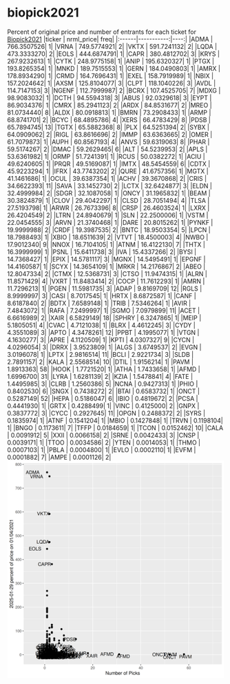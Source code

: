 # biopick2021
Percent of original price and number of entrants for each ticket for [Biopick2021](https://twitter.com/hashtag/Biopick2021)
|ticker |  nrml_price| freq|
|:------|-----------:|----:|
|ADMA   | 766.3507526|    1|
|VRNA   | 749.5774921|    2|
|VKTX   | 591.7241132|    2|
|LQDA   | 473.3333270|    2|
|EOLS   | 444.6874791|    1|
|CAPR   | 380.4812702|    3|
|KRYS   | 267.9232613|    1|
|CYTK   | 248.9775158|    1|
|ANIP   | 195.6320327|    1|
|PTGX   | 193.8265354|    1|
|MNKD   | 189.7515553|    1|
|GERN   | 184.0490803|    1|
|AMRX   | 178.8934290|    1|
|CRMD   | 164.7696431|    1|
|EXEL   | 158.7919989|    1|
|NBIX   | 157.2024642|    1|
|AXSM   | 125.8104077|    3|
|CLPT   | 118.1040226|    3|
|AVDL   | 114.7147153|    3|
|NGENF  | 112.7999987|    2|
|BCRX   | 107.4525705|    7|
|MDXG   |  98.9083032|    1|
|DCTH   |  94.5594318|    3|
|ABUS   |  92.0329618|    3|
|EYPT   |  86.9034376|    1|
|CMRX   |  85.2941123|    2|
|ARDX   |  84.8531677|    2|
|MREO   |  81.0734440|    8|
|ALDX   |  80.0918813|    1|
|BMRN   |  73.2908433|    1|
|ARMP   |  68.8741701|    2|
|BCYC   |  68.4895786|    4|
|XERS   |  66.4783429|    8|
|PDSB   |  65.7894745|   13|
|TGTX   |  65.5882368|    8|
|PLX    |  64.5251394|    2|
|SYBX   |  64.0909062|    2|
|RIGL   |  63.8616696|    2|
|IMMP   |  63.6363665|    2|
|OMER   |  61.7079873|    1|
|AUPH   |  60.8567193|    4|
|ANVS   |  59.6319063|    8|
|PHAR   |  59.5174267|    2|
|DMAC   |  59.2629465|    6|
|ALT    |  54.5239953|    2|
|APLS   |  53.6361982|    1|
|ORMP   |  51.7241391|    1|
|RCUS   |  50.0382272|    1|
|ACIU   |  49.6240605|    1|
|PRQR   |  49.5169087|    1|
|IMTX   |  48.5454559|    6|
|CDTX   |  45.9223294|    1|
|IFRX   |  43.7743202|    2|
|QURE   |  41.6757356|    1|
|MGTX   |  41.1461686|    1|
|OCUL   |  39.6387354|    1|
|ACHV   |  39.3670868|    2|
|CRIS   |  34.6622393|   11|
|SAVA   |  33.1452730|    2|
|LCTX   |  32.6424877|    3|
|ELDN   |  32.4999984|    2|
|SDGR   |  32.1087058|    1|
|ONCY   |  31.1965832|    1|
|BEAM   |  30.3824879|    1|
|CLOV   |  29.4042297|    1|
|CLSD   |  28.7051494|    4|
|TLSA   |  27.5193798|    1|
|ARWR   |  26.7673396|    8|
|CRSP   |  26.4603524|    1|
|LXRX   |  26.4204549|    2|
|LTRN   |  24.8940679|    1|
|SLN    |  22.2500006|    1|
|VSTM   |  22.0454555|    3|
|ARVN   |  21.3740468|    1|
|DARE   |  20.8015262|    1|
|PYNKF  |  19.9999988|    2|
|CRDF   |  19.3987535|    2|
|BNTC   |  18.9503354|    5|
|LPCN   |  18.7988493|    1|
|XBIO   |  18.6511639|    2|
|VTVT   |  18.4500003|    4|
|NWBO   |  17.9012340|    9|
|NNOX   |  16.7104105|    1|
|ATNM   |  16.4122130|    7|
|THTX   |  16.3999999|    1|
|PSNL   |  15.6411738|    3|
|IVA    |  15.4337266|    2|
|BYSI   |  14.7368427|    1|
|EPIX   |  14.5781117|    3|
|MGNX   |  14.5495491|    1|
|EPGNF  |  14.4160587|    1|
|SCYX   |  14.3654109|    1|
|MRKR   |  14.2176867|    2|
|ABEO   |  12.8047334|    2|
|CTMX   |  12.5368731|    3|
|CTSO   |  11.9474315|    1|
|ALRN   |  11.8571429|    4|
|VXRT   |  11.8483414|    2|
|COCP   |  11.7612293|    1|
|AMRN   |  11.7296213|    1|
|PGEN   |  11.5981735|    3|
|ADAP   |   9.8169709|   12|
|RGLS   |   8.9999997|    3|
|CASI   |   8.7017545|    1|
|HRTX   |   8.6872587|    1|
|CANF   |   8.6187840|    2|
|BDTX   |   7.6589148|    1|
|TRIB   |   7.5346264|    1|
|AVIR   |   7.4843072|    1|
|RAFA   |   7.2499997|    1|
|SGMO   |   7.0979899|   11|
|ACET   |   6.6616989|    2|
|XAIR   |   6.5829149|   18|
|SPHRY  |   6.3247865|    1|
|MEIP   |   5.1805051|    4|
|CVAC   |   4.7121038|    1|
|BLRX   |   4.4612245|    3|
|CYDY   |   4.3551089|    3|
|APTO   |   4.3478261|   12|
|PPBT   |   4.1995077|    1|
|VTGN   |   4.1630277|    3|
|APRE   |   4.1120509|    1|
|KPTI   |   4.0307327|    9|
|CYCN   |   4.0296054|    3|
|DRRX   |   3.9523809|    1|
|ALGS   |   3.6749537|    2|
|EVGN   |   3.0196078|    1|
|LPTX   |   2.9816514|   11|
|BCLI   |   2.9221734|    3|
|SLDB   |   2.7891157|    2|
|KALA   |   2.5568514|   10|
|DTIL   |   1.9156214|    1|
|PAVM   |   1.8913363|   58|
|HOOK   |   1.7721520|    1|
|ATHA   |   1.7433658|    1|
|AFMD   |   1.6996700|   31|
|LYRA   |   1.6281139|    2|
|KZIA   |   1.5478841|    4|
|FATE   |   1.4495985|    3|
|CLRB   |   1.2560386|    5|
|NCNA   |   0.9427313|    1|
|PHIO   |   0.8402530|    6|
|SNGX   |   0.7438272|    2|
|BTAI   |   0.6583732|    1|
|ONCT   |   0.5287149|   52|
|HEPA   |   0.5186047|    6|
|IBIO   |   0.4819672|    2|
|PCSA   |   0.4441930|    1|
|GRTX   |   0.4288499|    1|
|VINC   |   0.4125000|    2|
|GNPX   |   0.3837772|    3|
|CYCC   |   0.2927645|   11|
|OPGN   |   0.2488372|    2|
|SYRS   |   0.1835974|    1|
|ATNF   |   0.1541204|    1|
|MBIO   |   0.1427848|    1|
|TRVN   |   0.1198104|    1|
|BNGO   |   0.1173611|    7|
|TFFP   |   0.0184659|    1|
|TCON   |   0.0152462|   10|
|CALA   |   0.0091912|    5|
|XXII   |   0.0066158|    2|
|SRNE   |   0.0042433|    3|
|CNSP   |   0.0039171|    1|
|TTOO   |   0.0034586|    2|
|YTEN   |   0.0014053|    1|
|THMO   |   0.0007103|    1|
|PBLA   |   0.0004800|    1|
|EVLO   |   0.0002110|    1|
|EVFM   |   0.0001882|    7|
|AMPE   |   0.0001126|    2|
![retvspicks](biopicks.png?raw=true)
